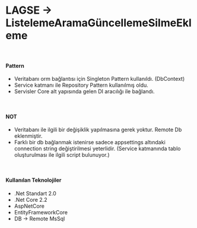 # LAGSE -> ListelemeAramaGüncellemeSilmeEkleme

<br>

#### Pattern

- Veritabanı orm bağlantısı için Singleton Pattern kullanıldı. (DbContext)
- Service katmanı ile Repository Pattern kullanılmış oldu.
- Servisler Core alt yapısında gelen DI aracılığı ile bağlandı.

<br>

#### NOT

- Veritabanı ile ilgili bir değişiklik yapılmasına gerek yoktur. Remote Db eklenmiştir.
- Farklı bir db bağlanmak istenirse sadece appsettings altındaki connection string değiştirilmesi yeterlidir. (Service katmanında tablo oluşturulması ile ilgili script bulunuyor.)

<br>

#### Kullanılan Teknolojiler

-  .Net Standart 2.0
-  .Net Core 2.2
-  AspNetCore
-  EntityFrameworkCore
-  DB -> Remote MsSql
